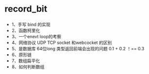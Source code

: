 # record_bit

##### 
  - 1、手写 bind 的实现
  - 2、函数柯里化
  - 3、一个enevt loop的考察
  - 4、网络协议 UDP TCP socket 和webcocket 的区别
  - 5、是数据库 64位long 类型返回前端会出现的问题  0.1 + 0.2  ！== 0.3
  - 6、原形链
  - 7、数组扁平化
  - 8、如何判断数组